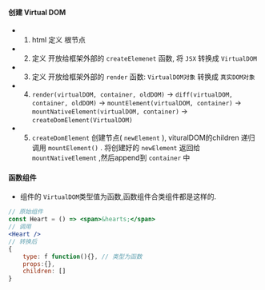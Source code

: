 #### 创建 Virtual DOM
- 1. html 定义 根节点
- 2. 定义 开放给框架外部的 `createElemenet` 函数, 将 `JSX` 转换成 `VirtualDOM`
- 3. 定义 开放给框架外部的 `render` 函数: `VirtualDOM对象` 转换成 `真实DOM对象`
- 4. `render(virtualDOM, container, oldDOM)` -> `diff(virtualDOM, container, oldDOM)` -> `mountElement(virtualDOM, container)` -> `mountNativeElement(virtualDOM, container)` -> `createDomElement(VirtualDOM)`
- 5. `createDomElement` 创建节点( `newElement` ),  vituralDOM的children 递归调用 `mountElement()` . 将创建好的 `newElement` 返回给`mountNativeElement` ,然后append到 `container` 中

#### 函数组件
- 组件的 `VirtualDOM`类型值为函数,函数组件合类组件都是这样的.
```jsx
// 原始组件
const Heart = () => <span>&hearts;</span>
// 调用
<Heart />
// 转换后
{
    type: f function(){}, // 类型为函数
    props:{},
    children: []
}
```